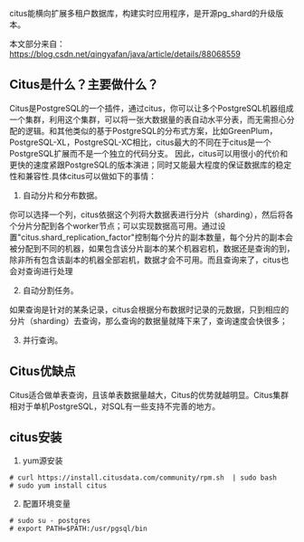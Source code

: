 citus能横向扩展多租户数据库，构建实时应用程序，是开源pg_shard的升级版本。

本文部分来自：https://blog.csdn.net/qingyafan/java/article/details/88068559

## Citus是什么？主要做什么？

Citus是PostgreSQL的一个插件，通过citus，你可以让多个PostgreSQL机器组成一个集群，利用这个集群，可以将一张大数据量的表自动水平分表，而无需担心分配的逻辑。和其他类似的基于PostgreSQL的分布式方案，比如GreenPlum，PostgreSQL-XL，PostgreSQL-XC相比，citus最大的不同在于citus是一个PostgreSQL扩展而不是一个独立的代码分支。 因此，citus可以用很小的代价和更快的速度紧跟PostgreSQL的版本演进；同时又能最大程度的保证数据库的稳定性和兼容性.具体citus可以做如下的事情：

1. 自动分片和分布数据。

你可以选择一个列，citus依据这个列将大数据表进行分片（sharding），然后将各个分片分配到各个worker节点；可以实现数据高可用。通过设置"citus.shard_replication_factor"控制每个分片的副本数量，每个分片的副本会被分配到不同的机器，如果包含该分片副本的某个机器宕机，数据还是查询的到，除非所有包含该副本的机器全部宕机，数据才会不可用。而且查询来了，citus也会对查询进行处理

2. 自动分割任务。

如果查询是针对的某条记录，citus会根据分布数据时记录的元数据，只到相应的分片（sharding）去查询，那么查询的数据量就降下来了，查询速度会快很多；

3. 并行查询。

## Citus优缺点
Citus适合做单表查询，且该单表数据量越大，Citus的优势就越明显。Citus集群相对于单机PostgreSQL，对SQL有一些支持不完善的地方。

## citus安装

1. yum源安装

```
# curl https://install.citusdata.com/community/rpm.sh  | sudo bash
# sudo yum install citus
```

2. 配置环境变量

```
# sudo su - postgres
# export PATH=$PATH:/usr/pgsql/bin
```

